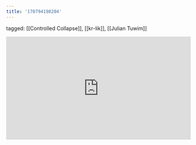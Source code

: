 ```yaml
---
title: '170794198204'
---
```

tagged: [[Controlled Collapse]], [[kr-lik]], [[Julian Tuwim]]
<iframe allow="accelerometer; autoplay; clipboard-write; encrypted-media; gyroscope; picture-in-picture" allowfullscreen="" frameborder="0" height="281" id="youtube_iframe" src="https://www.youtube.com/embed/_xyleTfxTqY?feature=oembed&amp;enablejsapi=1&amp;origin=https://safe.txmblr.com&amp;wmode=opaque" width="500"></iframe>